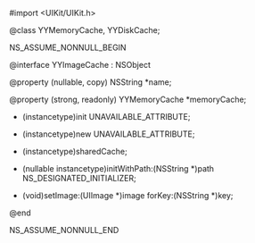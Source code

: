 #import <UIKit/UIKit.h>

@class YYMemoryCache, YYDiskCache;

NS_ASSUME_NONNULL_BEGIN

@interface YYImageCache : NSObject


@property (nullable, copy) NSString *name;


@property (strong, readonly) YYMemoryCache *memoryCache;

- (instancetype)init UNAVAILABLE_ATTRIBUTE;
+ (instancetype)new UNAVAILABLE_ATTRIBUTE;

+ (instancetype)sharedCache;

- (nullable instancetype)initWithPath:(NSString *)path NS_DESIGNATED_INITIALIZER;

- (void)setImage:(UIImage *)image forKey:(NSString *)key;

@end

NS_ASSUME_NONNULL_END